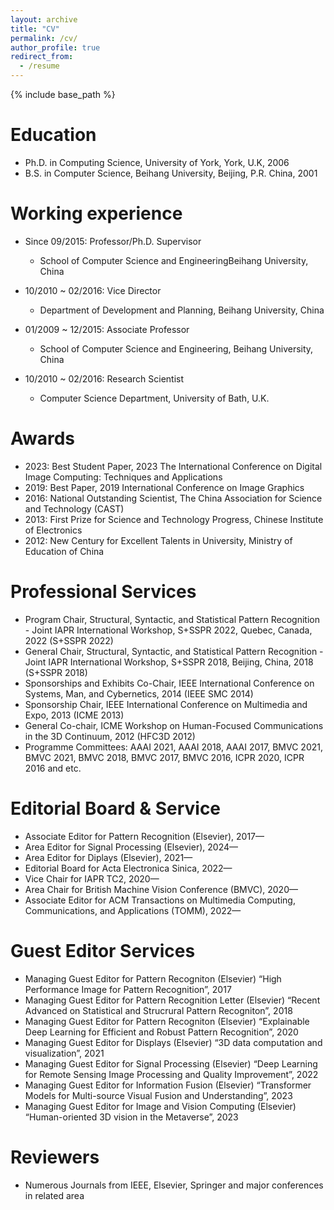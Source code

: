 ```yaml
---
layout: archive
title: "CV"
permalink: /cv/
author_profile: true
redirect_from:
  - /resume
---
```


{% include base_path %}

Education
======
* Ph.D. in Computing Science, University of York, York, U.K, 2006
* B.S. in Computer Science, Beihang University, Beijing, P.R. China, 2001

Working experience
======
* Since 09/2015: Professor/Ph.D. Supervisor
  * School of Computer Science and EngineeringBeihang University, China 

* 10/2010 ~ 02/2016: Vice Director
  * Department of Development and Planning, Beihang University, China

* 01/2009 ~ 12/2015: Associate Professor
  * School of Computer Science and Engineering, Beihang University, China

* 10/2010 ~ 02/2016: Research Scientist
  * Computer Science Department, University of Bath, U.K.
  
Awards
======
* 2023: Best Student Paper, 2023 The International Conference on Digital Image Computing: Techniques and Applications
* 2019: Best Paper, 2019 International Conference on Image Graphics
* 2016: National Outstanding Scientist, The China Association for Science and Technology (CAST)
* 2013: First Prize for Science and Technology Progress, Chinese Institute of Electronics
* 2012: New Century for Excellent Talents in University, Ministry of Education of China

Professional Services
======
* Program Chair, Structural, Syntactic, and Statistical Pattern Recognition - Joint IAPR International Workshop, S+SSPR 2022, Quebec, Canada, 2022 (S+SSPR 2022)
* General Chair, Structural, Syntactic, and Statistical Pattern Recognition - Joint IAPR International Workshop, S+SSPR 2018, Beijing, China, 2018 (S+SSPR 2018)
* Sponsorships and Exhibits Co-Chair, IEEE International Conference on Systems, Man, and Cybernetics, 2014 (IEEE SMC 2014)
* Sponsorship Chair, IEEE International Conference on Multimedia and Expo, 2013 (ICME 2013)
* General Co-chair, ICME Workshop on Human-Focused Communications in the 3D Continuum, 2012 (HFC3D 2012)
* Programme Committees: AAAI 2021, AAAI 2018, AAAI 2017, BMVC 2021, BMVC 2021, BMVC 2018, BMVC 2017, BMVC 2016, ICPR 2020, ICPR 2016 and etc.
  
Editorial Board & Service
======
* Associate Editor for Pattern Recognition (Elsevier), 2017—
* Area Editor for Signal Processing (Elsevier), 2024—
* Area Editor for Diplays (Elsevier), 2021—
* Editorial Board for Acta Electronica Sinica, 2022—
* Vice Chair for IAPR TC2, 2020—
* Area Chair for British Machine Vision Conference (BMVC), 2020—
* Associate Editor for ACM Transactions on Multimedia Computing, Communications, and Applications (TOMM), 2022—
  
Guest Editor Services
======
* Managing Guest Editor for Pattern Recogniton (Elsevier) “High Performance Image for Pattern Recognition”, 2017
* Managing Guest Editor for Pattern Recognition Letter (Elsevier) “Recent Advanced on Statistical and Strucrural Pattern Recogniton”, 2018
* Managing Guest Editor for Pattern Recogniton (Elsevier) “Explainable Deep Learning for Efficient and Robust Pattern Recognition”, 2020
* Managing Guest Editor for Displays (Elsevier) “3D data computation and visualization”, 2021
* Managing Guest Editor for Signal Processing (Elsevier) “Deep Learning for Remote Sensing Image Processing and Quality Improvement”, 2022
* Managing Guest Editor for Information Fusion (Elsevier) “Transformer Models for Multi-source Visual Fusion and Understanding”, 2023
* Managing Guest Editor for Image and Vision Computing (Elsevier) “Human-oriented 3D vision in the Metaverse”, 2023
 
Reviewers
======
* Numerous Journals from IEEE, Elsevier, Springer and major conferences in related area
